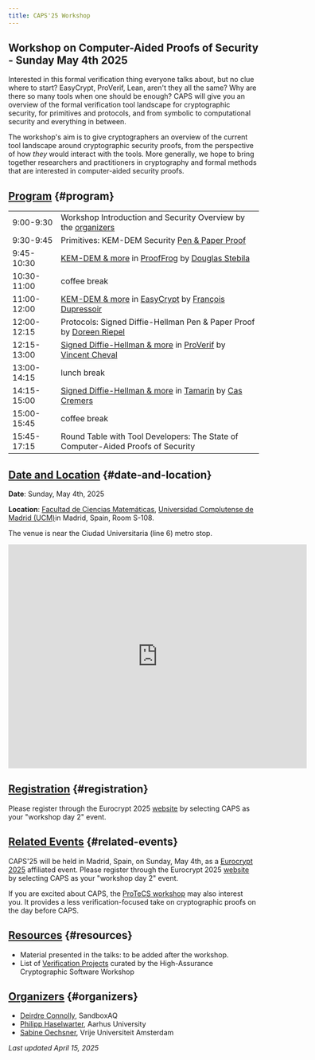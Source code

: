 ```yaml
---
title: CAPS'25 Workshop
---
```


## Workshop on Computer-Aided Proofs of Security - Sunday May 4th 2025

Interested in this formal verification thing everyone talks about, but no
clue where to start? EasyCrypt, ProVerif, Lean, aren't they all the same? Why
are there so many tools when one should be enough? CAPS will give you an
overview of the formal verification tool landscape for cryptographic
security, for primitives and protocols, and from symbolic to computational
security and everything in between.

The workshop's aim is to give cryptographers an overview of the current tool
landscape around cryptographic security proofs, from the perspective of how
*they* would interact with the tools. More generally, we hope to bring
together researchers and practitioners in cryptography and formal methods
that are interested in computer-aided security proofs.

## [Program](#program) {#program}

|             |                                                                                                                                                         |
|-------------|---------------------------------------------------------------------------------------------------------------------------------------------------------|
| 9:00-9:30   | Workshop Introduction and Security Overview by the [organizers](#organizers)                                                                                                               |
| 9:30-9:45   | Primitives: KEM-DEM Security [Pen & Paper Proof](https://garbledcircus.com/kemdem/left-right)                                                                                                          |
| 9:45-10:30  | [KEM-DEM & more](https://github.com/proof-ladders/asymmetric-ladder/tree/main/kemdem/ProofFrog) in [ProofFrog](https://prooffrog.github.io/) by [Douglas Stebila](https://www.douglas.stebila.ca/)                                       |
| 10:30-11:00 | coffee break                                                                                                                                            |
| 11:00-12:00 | [KEM-DEM & more](https://github.com/proof-ladders/asymmetric-ladder/blob/main/kemdem/KEMDEM.ec) in [EasyCrypt](https://www.easycrypt.info/) by [François Dupressoir](https://fdupress.net/)                                              |
| 12:00-12:15 | Protocols: Signed Diffie-Hellman Pen & Paper Proof by [Doreen Riepel](https://doreenriepel.me/)                                                         |
| 12:15-13:00 | [Signed Diffie-Hellman & more](https://github.com/proof-ladders/protocol-ladder/blob/main/signedDH/signedDH.pv) in [ProVerif](https://bblanche.gitlabpages.inria.fr/proverif/) by [Vincent Cheval](https://chevalvi.gitlabpages.inria.fr/chevalvi/) |
| 13:00-14:15 | lunch break                                                                                                                                             |
| 14:15-15:00 | [Signed Diffie-Hellman & more](https://github.com/proof-ladders/protocol-ladder/blob/main/signedDH/signedDH.spthy) in [Tamarin](https://tamarin-prover.com/) by [Cas Cremers](https://cispa.saarland/group/cremers/index.html)                         |
| 15:00-15:45 | coffee break                                                                                                                                            |
| 15:45-17:15 | Round Table with Tool Developers: The State of Computer-Aided Proofs of Security                                                                        |


## [Date and Location](#date-and-location) {#date-and-location}

**Date**: Sunday, May 4th, 2025

**Location**: [Facultad de Ciencias Matemáticas](https://www.ucm.es/mathematics/how-to-get-to-the-faculty),
[Universidad Complutense de Madrid (UCM)](https://maps.app.goo.gl/dcYnGPhjSZ4Bebh37)in Madrid, Spain, Room S-108.

The venue is near the Ciudad Universitaria (line 6) metro stop.

<iframe
src="https://www.google.com/maps/embed?pb=!1m18!1m12!1m3!1d3036.1688322730834!2d-3.728445122740989!3d40.449400053648276!2m3!1f0!2f0!3f0!3m2!1i1024!2i768!4f13.1!3m3!1m2!1s0xd422835b0e00927%3A0x8769bdbdc6a42ac1!2sPl.%20de%20las%20Ciencias%2C%203%2C%20Moncloa%20-%20Aravaca%2C%2028040%20Madrid%2C%20Spain!5e0!3m2!1sen!2sbg!4v1742897908470!5m2!1sen!2sbg"
width="600" height="450" style="border:0;" allowfullscreen="" loading="lazy"
referrerpolicy="no-referrer-when-downgrade"></iframe>

## [Registration](#registration) {#registration}

Please register through the Eurocrypt 2025
[website](https://eurocrypt.iacr.org/2025/registration.php) by selecting CAPS
as your "workshop day 2" event.

## [Related Events](#related-events) {#related-events}

CAPS'25 will be held in Madrid, Spain, on Sunday, May 4th, as a
[Eurocrypt 2025](https://eurocrypt.iacr.org/2025/) affiliated event.
Please register through the Eurocrypt 2025 [website](https://eurocrypt.iacr.org/2025/registration.php)
by selecting CAPS as your "workshop day 2" event.

If you are excited about CAPS, the [ProTeCS workshop](https://protecs-workshop.gitlab.io/)
may also interest you. It provides a less verification-focused take on cryptographic
proofs on the day before CAPS.

## [Resources](#resources) {#resources}

- Material presented in the talks: to be added after the workshop.
- List of [Verification Projects](https://www.hacs-workshop.org/links.html) curated by the High-Assurance Cryptographic Software Workshop

## [Organizers](#organizers) {#organizers}

- [Deirdre Connolly](https://durumcrustulum.com/), SandboxAQ
- [Philipp Haselwarter](https://haselwarter.org/), Aarhus University
- [Sabine Oechsner](https://soechsner.de/), Vrije Universiteit Amsterdam


_Last updated April 15, 2025_
